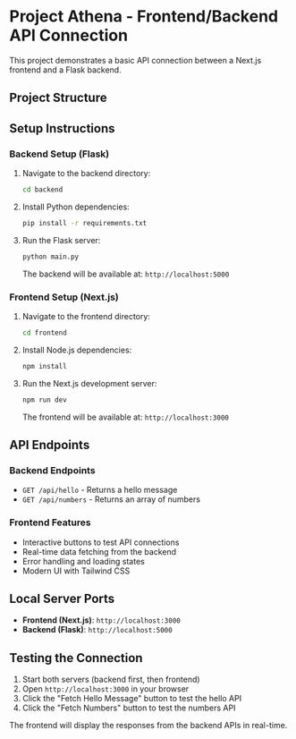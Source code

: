 # Project Athena - Frontend/Backend API Connection

This project demonstrates a basic API connection between a Next.js frontend and a Flask backend.

## Project Structure


## Setup Instructions

### Backend Setup (Flask)

1. Navigate to the backend directory:
   ```bash
   cd backend
   ```

2. Install Python dependencies:
   ```bash
   pip install -r requirements.txt
   ```

3. Run the Flask server:
   ```bash
   python main.py
   ```

   The backend will be available at: `http://localhost:5000`

### Frontend Setup (Next.js)

1. Navigate to the frontend directory:
   ```bash
   cd frontend
   ```

2. Install Node.js dependencies:
   ```bash
   npm install
   ```

3. Run the Next.js development server:
   ```bash
   npm run dev
   ```

   The frontend will be available at: `http://localhost:3000`

## API Endpoints

### Backend Endpoints

- `GET /api/hello` - Returns a hello message
- `GET /api/numbers` - Returns an array of numbers

### Frontend Features

- Interactive buttons to test API connections
- Real-time data fetching from the backend
- Error handling and loading states
- Modern UI with Tailwind CSS

## Local Server Ports

- **Frontend (Next.js)**: `http://localhost:3000`
- **Backend (Flask)**: `http://localhost:5000`

## Testing the Connection

1. Start both servers (backend first, then frontend)
2. Open `http://localhost:3000` in your browser
3. Click the "Fetch Hello Message" button to test the hello API
4. Click the "Fetch Numbers" button to test the numbers API

The frontend will display the responses from the backend APIs in real-time. 
